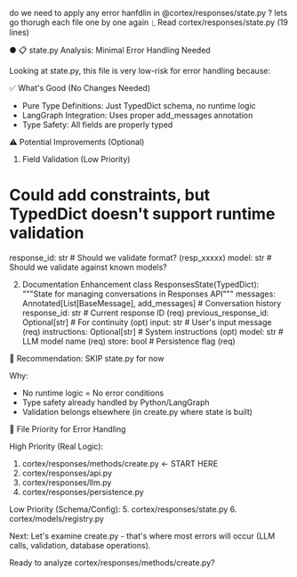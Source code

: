 do we need to apply any error hanfdlin in @cortex/responses/state.py ? lets go thorugh each file one by one again
⎿ Read cortex/responses/state.py (19 lines)

● 📋 state.py Analysis: Minimal Error Handling Needed

Looking at state.py, this file is very low-risk for error handling because:

✅ What's Good (No Changes Needed)

- Pure Type Definitions: Just TypedDict schema, no runtime logic
- LangGraph Integration: Uses proper add_messages annotation
- Type Safety: All fields are properly typed

⚠️ Potential Improvements (Optional)

1. Field Validation (Low Priority)

# Could add constraints, but TypedDict doesn't support runtime validation

response_id: str # Should we validate format? (resp_xxxxx)
model: str # Should we validate against known models?

2. Documentation Enhancement
   class ResponsesState(TypedDict):
   """State for managing conversations in Responses API"""
   messages: Annotated[List[BaseMessage], add_messages] # Conversation history
   response_id: str # Current response ID (req)
   previous_response_id: Optional[str] # For continuity (opt)
   input: str # User's input message (req)
   instructions: Optional[str] # System instructions (opt)
   model: str # LLM model name (req)
   store: bool # Persistence flag (req)

🎯 Recommendation: SKIP state.py for now

Why:

- No runtime logic = No error conditions
- Type safety already handled by Python/LangGraph
- Validation belongs elsewhere (in create.py where state is built)

📁 File Priority for Error Handling

High Priority (Real Logic):

1. cortex/responses/methods/create.py ← START HERE
2. cortex/responses/api.py
3. cortex/responses/llm.py
4. cortex/responses/persistence.py

Low Priority (Schema/Config): 5. cortex/responses/state.py 6. cortex/models/registry.py

Next: Let's examine create.py - that's where most errors will occur (LLM calls, validation, database operations).

Ready to analyze cortex/responses/methods/create.py?

